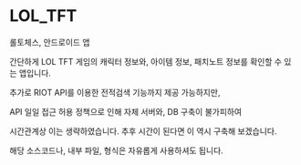 # LOL_TFT
롤토체스, 안드로이드 앱

간단하게 LOL TFT 게임의 캐릭터 정보와, 아이템 정보, 패치노트 정보를 확인할 수 있는 앱입니다.

추가로 RIOT API를 이용한 전적검색 기능까지 제공 가능하지만, 

API 일일 접근 허용 정책으로 인해 자체 서버와, DB 구축이 불가피하여

시간관계상 이는 생략하였습니다. 추후 시간이 된다면 이 역시 구축해 보겠습니다.



해당 소스코드나, 내부 파일, 형식은 자유롭게 사용하셔도 됩니다.
